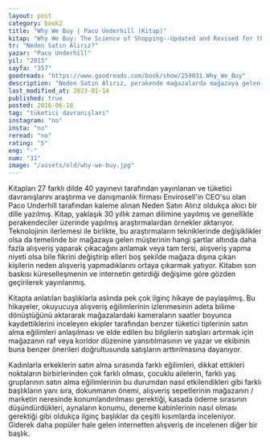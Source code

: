 ```yaml
---
layout: post  
category: book2  
title: "Why We Buy | Paco Underhill (Kitap)"  
kitap: "Why We Buy: The Science of Shopping--Updated and Revised for the Internet, the Global Consumer, and Beyond"  
tr: "Neden Satın Alırız?"  
yazar: "Paco Underhill"  
yil: "2015"  
sayfa: "357"  
goodreads: "https://www.goodreads.com/book/show/259031.Why_We_Buy"
description: "Neden Satın Alırız, perakende mağazalarda mağazaya gelen müşterinin hangi şartlar altında daha fazla alışveriş yaptığına anlamaya odaklanıyor."
last_modified_at: 2023-01-14
published: true
posted: 2016-06-18
tag: "tüketici davranışları"
instagram: "no"
insta: "no"
reread: "no"
rating: "5"
eng: "-"
num: "31"
image: "/assets/old/why-we-buy.jpg"
---
```


Kitapları 27 farklı dilde 40 yayınevi tarafından yayınlanan ve tüketici davranışlarını araştırma ve danışmanlık firması Envirosell'in CEO'su olan Paco Underhill tarafından kaleme alınan Neden Satın Alırız oldukça akıcı bir dille yazılmış. Kitap, yaklaşık 30 yıllık zaman dilimine yayılmış ve genellikle perakendeciler üzerinde yapılmış araştırmalardan örnekler aktarıyor. Teknolojinin ilerlemesi ile birlikte, bu araştırmaların tekniklerinde değişiklikler olsa da temelinde bir mağazaya gelen müşterinin hangi şartlar altında daha fazla alışveriş yaparak çıkacağını anlamak veya tam tersi, alışveriş yapma niyeti olsa bile fikrini değiştirip elleri boş şekilde mağaza dışına çıkan kişilerin neden alışveriş yapmadıklarını ortaya çıkarmak yatıyor. Kitabın son baskısı küreselleşmenin ve internetin getirdiği değişime göre gözden geçirilerek yayınlanmış.  
  
Kitapta anlatılan başlıklarla aslında pek çok ilginç hikaye de paylaşılmış. Bu hikayeler, okuyucuya alışveriş eğilimlerinin izlenmesinin adeta bilime dönüştüğünü aktararak mağazalardaki kameraların saatler boyunca kaydettiklerini inceleyen ekipler tarafından benzer tüketici tiplerinin satın alma eğilimleri anlaşılması ve elde edilen bu bilgilerin satışları artırmak için mağazanın raf veya koridor düzenine yansıtılmasının ve yazar ve ekibinin buna benzer önerileri doğrultusunda satışların arttırılmasına dayanıyor.  
  
Kadınlarla erkeklerin satın alma sırasında farklı eğilimleri, dikkat ettikleri noktaların birbirlerinden çok farklı olması, çocuklu ailelerin, farklı yaş gruplarının satın alma eğilimlerinin bu durumdan nasıl etkilendikleri gibi farklı başlıkların yanı sıra, dokunmanın önemi, alışveriş sepetlerinin mağazanın / marketin neresinde konumlandırılması gerektiği, kasada ödeme sırasının düşündürdükleri, aynaların konumu, deneme kabinlerinin nasıl olması gerektiği gibi oldukça ilginç başlıklar da çeşitli kısımlarda inceleniyor. Giderek daha popüler hale gelen internetten alışveriş de incelenen diğer bir başlık.  
  
